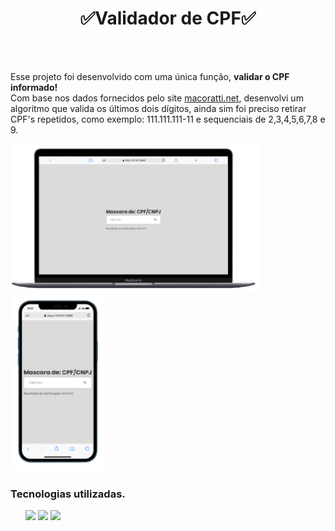 <h1 align="center">✅Validador de CPF✅</h1>
<br>
<br>
<p>
Esse projeto foi desenvolvido com uma única função, <strong>validar o CPF informado!</strong><br>
Com base nos dados fornecidos pelo site <a href="https://www.macoratti.net/alg_cpf.htm">macoratti.net</a>, desenvolvi um algoritmo que valida os últimos dois dígitos, ainda sim foi preciso retirar CPF's repetidos, como exemplo: 111.111.111-11 e sequenciais de 2,3,4,5,6,7,8 e 9.</p>

<div>
  <img width="400px" src="https://github.com/mikearaujo96/Mascara-de-CPF-CNPJ/blob/main/img/mockup%20desktop.png?raw=true"/>
  <img width="150px" src="https://github.com/mikearaujo96/Mascara-de-CPF-CNPJ/blob/main/img/mockup%20mobile.png?raw=true"/>  
</div>

<h3>Tecnologias utilizadas.</h3>

  <ul>
  <img src="https://img.shields.io/badge/HTML5-E34F26?style=for-the-badge&logo=html5&logoColor=white"/>
  <img src="https://img.shields.io/badge/CSS3-1572B6?style=for-the-badge&logo=css3&logoColor=white"/>
  <img src="https://img.shields.io/badge/JavaScript-F7DF1E?style=for-the-badge&logo=javascript&logoColor=black"/>  
  </ul>
